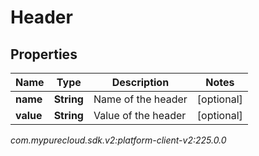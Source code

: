 # Header


## Properties

| Name | Type | Description | Notes |
| ------------ | ------------- | ------------- | ------------- |
| **name** | **String** | Name of the header |  [optional] |
| **value** | **String** | Value of the header |  [optional] |




_com.mypurecloud.sdk.v2:platform-client-v2:225.0.0_
